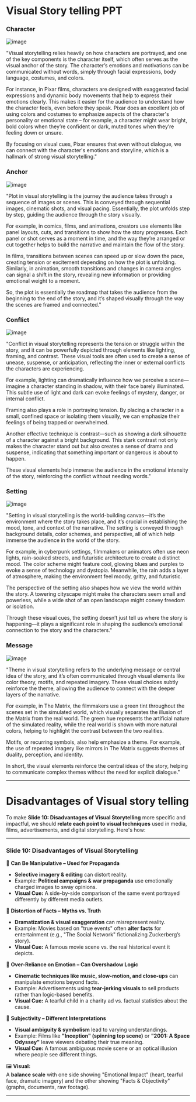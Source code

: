 # Visual Story telling PPT

### Character

![image](https://github.com/user-attachments/assets/f0c875f7-71b7-44fa-b319-95c8d1bf0e09)

"Visual storytelling relies heavily on how characters are portrayed, and one of the key components is the character itself, which often serves as the visual anchor of the story. The character’s emotions and motivations can be communicated without words, simply through facial expressions, body language, costumes, and colors.

For instance, in Pixar films, characters are designed with exaggerated facial expressions and dynamic body movements that help to express their emotions clearly. This makes it easier for the audience to understand how the character feels, even before they speak. Pixar does an excellent job of using colors and costumes to emphasize aspects of the character's personality or emotional state – for example, a character might wear bright, bold colors when they’re confident or dark, muted tones when they’re feeling down or unsure.

By focusing on visual cues, Pixar ensures that even without dialogue, we can connect with the character's emotions and storyline, which is a hallmark of strong visual storytelling."

### Anchor

![image](https://github.com/user-attachments/assets/697a850e-fb42-4848-9acf-409b9e355719)


"Plot in visual storytelling is the journey the audience takes through a sequence of images or scenes. This is conveyed through sequential images, cinematic shots, and visual pacing. Essentially, the plot unfolds step by step, guiding the audience through the story visually.

For example, in comics, films, and animations, creators use elements like panel layouts, cuts, and transitions to show how the story progresses. Each panel or shot serves as a moment in time, and the way they’re arranged or cut together helps to build the narrative and maintain the flow of the story.

In films, transitions between scenes can speed up or slow down the pace, creating tension or excitement depending on how the plot is unfolding. Similarly, in animation, smooth transitions and changes in camera angles can signal a shift in the story, revealing new information or providing emotional weight to a moment.

So, the plot is essentially the roadmap that takes the audience from the beginning to the end of the story, and it’s shaped visually through the way the scenes are framed and connected."

### Conflict

![image](https://github.com/user-attachments/assets/8b69c74d-e19d-4f99-9581-f382a453b4a5)


"Conflict in visual storytelling represents the tension or struggle within the story, and it can be powerfully depicted through elements like lighting, framing, and contrast. These visual tools are often used to create a sense of unease, suspense, or anticipation, reflecting the inner or external conflicts the characters are experiencing.

For example, lighting can dramatically influence how we perceive a scene—imagine a character standing in shadow, with their face barely illuminated. This subtle use of light and dark can evoke feelings of mystery, danger, or internal conflict.

Framing also plays a role in portraying tension. By placing a character in a small, confined space or isolating them visually, we can emphasize their feelings of being trapped or overwhelmed.

Another effective technique is contrast—such as showing a dark silhouette of a character against a bright background. This stark contrast not only makes the character stand out but also creates a sense of drama and suspense, indicating that something important or dangerous is about to happen.

These visual elements help immerse the audience in the emotional intensity of the story, reinforcing the conflict without needing words."

### Setting

![image](https://github.com/user-attachments/assets/392bc97b-1f65-47b2-8b83-a6c4ec0b7edd)

"Setting in visual storytelling is the world-building canvas—it’s the environment where the story takes place, and it’s crucial in establishing the mood, tone, and context of the narrative. The setting is conveyed through background details, color schemes, and perspective, all of which help immerse the audience in the world of the story.

For example, in cyberpunk settings, filmmakers or animators often use neon lights, rain-soaked streets, and futuristic architecture to create a distinct mood. The color scheme might feature cool, glowing blues and purples to evoke a sense of technology and dystopia. Meanwhile, the rain adds a layer of atmosphere, making the environment feel moody, gritty, and futuristic.

The perspective of the setting also shapes how we view the world within the story. A towering cityscape might make the characters seem small and powerless, while a wide shot of an open landscape might convey freedom or isolation.

Through these visual cues, the setting doesn’t just tell us where the story is happening—it plays a significant role in shaping the audience’s emotional connection to the story and the characters."

### Message

![image](https://github.com/user-attachments/assets/4821a7f2-3db6-4e3c-9cbb-a2d7b9be6954)

"Theme in visual storytelling refers to the underlying message or central idea of the story, and it’s often communicated through visual elements like color theory, motifs, and repeated imagery. These visual choices subtly reinforce the theme, allowing the audience to connect with the deeper layers of the narrative.

For example, in The Matrix, the filmmakers use a green tint throughout the scenes set in the simulated world, which visually separates the illusion of the Matrix from the real world. The green hue represents the artificial nature of the simulated reality, while the real world is shown with more natural colors, helping to highlight the contrast between the two realities.

Motifs, or recurring symbols, also help emphasize a theme. For example, the use of repeated imagery like mirrors in The Matrix suggests themes of duality, perception, and identity.

In short, the visual elements reinforce the central ideas of the story, helping to communicate complex themes without the need for explicit dialogue."


---

# Disadvantages of Visual story telling 
To make **Slide 10: Disadvantages of Visual Storytelling** more specific and impactful, we should **relate each point to visual techniques** used in media, films, advertisements, and digital storytelling. Here's how:  

---

### **Slide 10: Disadvantages of Visual Storytelling**  

📌 **Can Be Manipulative – Used for Propaganda**  
- **Selective imagery & editing** can distort reality.  
- Example: **Political campaigns & war propaganda** use emotionally charged images to sway opinions.  
- **Visual Cue:** A side-by-side comparison of the same event portrayed differently by different media outlets.  

📌 **Distortion of Facts – Myths vs. Truth**  
- **Dramatization & visual exaggeration** can misrepresent reality.  
- Example: Movies based on "true events" often **alter facts** for entertainment (e.g., "The Social Network" fictionalizing Zuckerberg’s story).  
- **Visual Cue:** A famous movie scene vs. the real historical event it depicts.  

📌 **Over-Reliance on Emotion – Can Overshadow Logic**  
- **Cinematic techniques like music, slow-motion, and close-ups** can manipulate emotions beyond facts.  
- Example: Advertisements using **tear-jerking visuals** to sell products rather than logic-based benefits.  
- **Visual Cue:** A tearful child in a charity ad vs. factual statistics about the cause.  

📌 **Subjectivity – Different Interpretations**  
- **Visual ambiguity & symbolism** lead to varying understandings.  
- Example: Films like **"Inception" (spinning top scene)** or **"2001: A Space Odyssey"** leave viewers debating their true meaning.  
- **Visual Cue:** A famous ambiguous movie scene or an optical illusion where people see different things.  

🖼 **Visual:**  
A **balance scale** with one side showing "Emotional Impact" (heart, tearful face, dramatic imagery) and the other showing "Facts & Objectivity" (graphs, documents, raw footage).  

---
